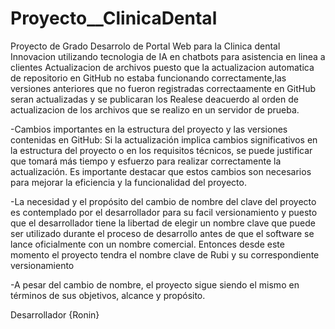 # Proyecto__ClinicaDental
Proyecto de Grado
Desarrolo de Portal Web para la Clinica dental Innovacion utilizando tecnologia de IA en chatbots para asistencia en linea a clientes
Actualizacion de archivos puesto que la actualizacion automatica de repositorio en GitHub no estaba funcionando correctamente,las versiones anteriores que no fueron registradas correctaamente en GitHub seran actualizadas y se publicaran los Realese deacuerdo al orden de actualizacion de los archivos que se realizo en un servidor de prueba.

-Cambios importantes en la estructura del proyecto y las versiones contenidas en GitHub: Si la actualización implica cambios significativos en la estructura del proyecto o en los requisitos técnicos, se puede justificar que tomará más tiempo y esfuerzo para realizar correctamente la actualización. Es importante destacar que estos cambios son necesarios para mejorar la eficiencia y la funcionalidad del proyecto.

-La necesidad y el propósito del cambio de nombre del clave del proyecto es contemplado por el desarrollador para su facil versionamiento y puesto que el desarrollador tiene la libertad de elegir un nombre clave que puede ser utilizado durante el proceso de desarrollo antes de que el software se lance oficialmente con un nombre comercial.
Entonces desde este momento el proyecto tendra el nombre clave de Rubi y su correspondiente versionamiento

-A pesar del cambio de nombre, el proyecto sigue siendo el mismo en términos de sus objetivos, alcance y propósito.

Desarrollador
{Ronin}